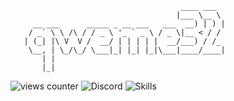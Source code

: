 ``` 
                                      ____ ___  
                                     |___ \__ \ 
     __ ___      _____ _ __ ___   ___  __) | ) |
    / _` \ \ /\ / / _ \ '_ ` _ \ / _ \|__ < / / 
   | (_| |\ V  V /  __/ | | | | |  __/___) / /_ 
    \__, | \_/\_/ \___|_| |_| |_|\___|____/____|
       | |                                      
       |_|     
```

![views counter](https://komarev.com/ghpvc/?username=qweme32&style=plastic&color=f53936)
![Discord](https://img.shields.io/discord/929312066957881354?color=f53936&label=discord&style=plastic)
![Skills](https://img.shields.io/badge/skills-c%2B%2B%2C%20python%2C%20js-f53936?&style=plastic)